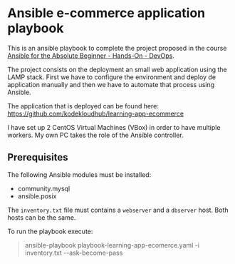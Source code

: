 # Ansible e-commerce application playbook

This is an ansible playbook to complete the project proposed in the course [Ansible for the Absolute Beginner - Hands-On - DevOps](https://www.udemy.com/course/learn-ansible/).

The project consists on the deployment an small web application using the LAMP stack. First we have to configure the environment and deploy de application manually and then we have to automate that process using Ansible.

The application that is deployed can be found here: https://github.com/kodekloudhub/learning-app-ecommerce

I have set up 2 CentOS Virtual Machines (VBox) in order to have multiple workers. My own PC takes the role of the Ansible controller.

## Prerequisites
The following Ansible modules must be installed:
- community.mysql
- ansible.posix

The `inventory.txt` file must contains a `webserver` and a `dbserver` host. Both hosts can be the same.

To run the playbook execute: 
>    ansible-playbook playbook-learning-app-ecomerce.yaml -i inventory.txt --ask-become-pass